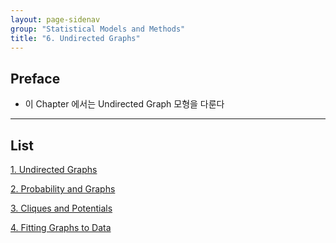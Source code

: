 ```yaml
---
layout: page-sidenav
group: "Statistical Models and Methods"
title: "6. Undirected Graphs"
---
```


## Preface

- 이 Chapter 에서는 Undirected Graph 모형을 다룬다


---

## List

[1. Undirected Graphs](https://sungbinlim.github.io/sl/docs/aos3/6-1)

[2. Probability and Graphs](https://sungbinlim.github.io/sl/docs/aos3/6-2)

[3. Cliques and Potentials](https://sungbinlim.github.io/sl/docs/aos3/6-3)

[4. Fitting Graphs to Data](https://sungbinlim.github.io/sl/docs/aos3/6-4)

